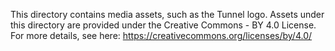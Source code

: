 This directory contains media assets, such as the Tunnel logo.
Assets under this directory are provided under the Creative Commons - BY 4.0 License. For more details, see here: <https://creativecommons.org/licenses/by/4.0/>
